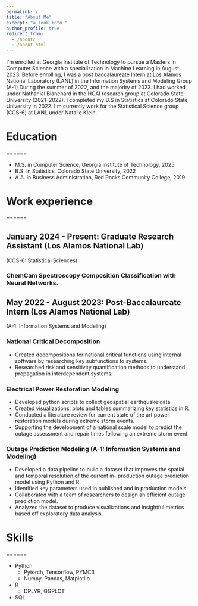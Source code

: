 ```yaml
---
permalink: /
title: "About Me"
excerpt: "a look into "
author_profile: true
redirect_from: 
  - /about/
  - /about.html
---
```


I'm enrolled at Georgia Institute of Technology to pursue a Masters in Computer Science with a specialization in Machine Learning in August 2023. Before enrolling, I was a post baccalaureate Intern at Los Alamos National Laboratory (LANL) in the Information Systems and Modeling Group (A-1) During the summer of 2022, and the majority of 2023. I had worked under Nathanial Blanchard in the HCAI research group at Colorado State University (2021–2022). I completed my B.S in Statistics at Colorado State University in 2022. I'm currently work for the Statistical Science group (CCS-6) at LANL under Natalie Klein. 

# Education
======
* M.S. in Computer Science, Georgia Institute of Technology, 2025
* B.S. in Statistics, Colorado State University, 2022
* A.A. in Business Administration, Red Rocks Community College, 2019

# Work experience
======
## January 2024 - Present: Graduate Research Assistant (Los Alamos National Lab)
(CCS-6: Statistical Sciences)

### ChemCam Spectroscopy Composition Classification with Neural Networks. 


## May 2022 - August 2023: Post-Baccalaureate Intern (Los Alamos National Lab)
(A-1: Information Systems and Modeling)

### National Critical Decomposition
  * Created decompositions for national critical functions using internal software by researching key subfunctions to systems.
  * Researched risk and sensitivity quantification methods to understand propagation in interdependent systems.

### Electrical Power Restoration Modeling
  * Developed python scripts to collect geospatial earthquake data.
  * Created visualizations, plots and tables summarizing key statistics in R.
  * Conducted a literature review for current state of the art power restoration models during extreme storm events.
  * Supporting the development of a national scale model to predict the outage assessment and repair times following an extreme storm event.

### Outage Prediction Modeling (A-1: Information Systems and Modeling)
  * Developed a data pipeline to build a dataset that improves the spatial and temporal resolution of the current in- production outage prediction model using Python and R.
  * Identified key parameters used in published and in production models.
  * Collaborated with a team of researchers to design an efficient outage prediction model.
  * Analyzed the dataset to produce visualizations and insightful metrics based off exploratory data analysis.


  
# Skills
======
* Python
  * Pytorch, Tensorflow, PYMC3
  * Numpy, Pandas, Matplotlib
* R
  * DPLYR, GGPLOT
* SQL
